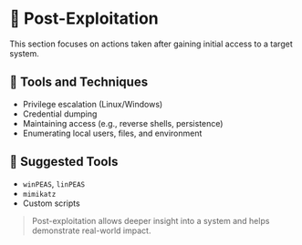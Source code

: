 # 🎯 Post-Exploitation

This section focuses on actions taken after gaining initial access to a target system.

## 🧰 Tools and Techniques
- Privilege escalation (Linux/Windows)
- Credential dumping
- Maintaining access (e.g., reverse shells, persistence)
- Enumerating local users, files, and environment

## 📁 Suggested Tools
- `winPEAS`, `linPEAS`
- `mimikatz`
- Custom scripts

> Post-exploitation allows deeper insight into a system and helps demonstrate real-world impact.
